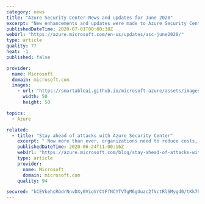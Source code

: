 ```yaml
---
category: news
title: "Azure Security Center—News and updates for June 2020"
excerpt: "New enhancements and updates were made to Azure Security Center in June 2020."
publishedDateTime: 2020-07-01T00:00:38Z
webUrl: "https://azure.microsoft.com/en-us/updates/asc-june2020/"
type: article
quality: 77
heat: -1
published: false

provider:
  name: Microsoft
  domain: microsoft.com
  images:
    - url: "https://smartableai.github.io/microsoft-azure/assets/images/organizations/microsoft.com-50x50.jpg"
      width: 50
      height: 50

topics:
  - Azure

related:
  - title: "Stay ahead of attacks with Azure Security Center"
    excerpt: " Now more than ever, organizations need to reduce costs, keep up with compliance requirements, all while managing risks in this constantly evolving landscape."
    publishedDateTime: 2020-06-24T11:00:16Z
    webUrl: "https://azure.microsoft.com/blog/stay-ahead-of-attacks-with-azure-security-center/"
    type: article
    provider:
      name: Microsoft
      domain: microsoft.com
    quality: 94

secured: "kCEVkehcRGdrNnvDXy0VioVrCtFfNCYTVTgM6gUuzc2fVctRlSMygd0/tKk7hKPxynxDCvTVubPoQDywn8DYVwGLpPhalU7isK/0HB+77WXL0aU3i5pigZ2NNIJvx4HkYvlDazxztpRkpVOFPrTjpGMMfFdQobA7M76EGGcyV0Ha5EdUdT21UET5HhwCvcelqD3h39M/le70ui/bUVP4vqIok1FV1XrEUM1WLH9sjSD8HCL+yh5MxfQPDjhg3u0C75SgJ/MAhFyyp9K0o2+utIclIcAHvaGkBZcDa3xAlHtnBXvfrQSRokU67hdP3t+nXQpOWVG/81XMOAegwyuKHg==;/Zj86dMkCQgeUkBu+sPuNw=="
---
```


